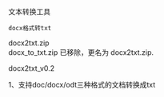 文本转换工具

    docx格式转txt
    
docx2txt.zip    
    docx_to_txt.zip 已移除，更名为 docx2txt.zip.

docx2txt_v0.2

1、支持doc/docx/odt三种格式的文档转换成txt
